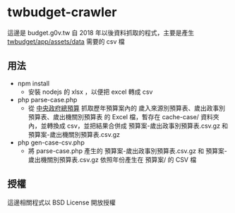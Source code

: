 # twbudget-crawler

這邊是 budget.g0v.tw 自 2018 年以後資料抓取的程式，主要是產生 [twbudget/app/assets/data](https://github.com/g0v/twbudget/tree/master/app/assets/data) 需要的 csv 檔

用法
----
* npm install
  * 安裝 nodejs 的 xlsx ，以便把 excel 轉成 csv
* php parse-case.php
  * 從 [中央政府總預算](https://www.dgbas.gov.tw/ct.asp?xItem=26269&CtNode=5389&mp=1) 抓取歷年預算案內的 歲入來源別預算表、歲出政事別預算表、歲出機關別預算表 的 Excel 檔，暫存在 cache-case/ 資料夾內，並轉換成 csv，並把結果合併成 預算案-歲出政事別預算表.csv.gz 和 預算案-歲出機關別預算表.csv.gz
* php gen-case-csv.php
  * 將 parse-case.php 產生的 預算案-歲出政事別預算表.csv.gz 和 預算案-歲出機關別預算表.csv.gz 依照年份產生在 預算案/ 的 CSV 檔

授權
----
這邊相關程式以 BSD License 開放授權
